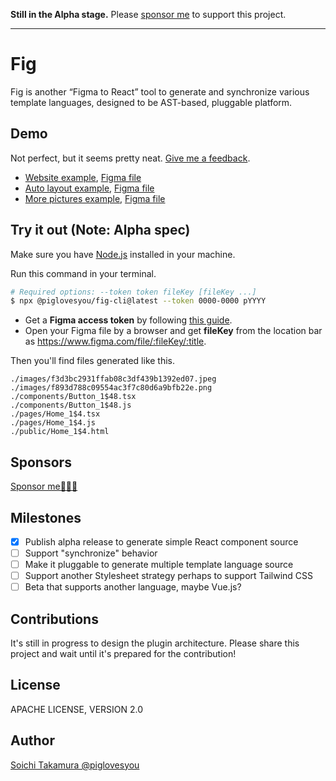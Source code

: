 **Still in the Alpha stage.** Please [sponsor me](https://github.com/sponsors/piglovesyou) to support this project.

---

# Fig

Fig is another “Figma to React” tool to generate and synchronize various template languages, designed to be AST-based, pluggable platform.

## Demo

Not perfect, but it seems pretty neat. [Give me a feedback](https://github.com/piglovesyou/fig/issues/new).

- [Website example](https://piglovesyou.github.io/fig/patagonia/public/Home_1%244.html), [Figma file](https://www.figma.com/file/pC6EOjjdZpS7PVsPTgjNLL/Patagonia?node-id=1%3A4)
- [Auto layout example](https://piglovesyou.github.io/fig/mini/public/Home_1$2.html), [Figma file](https://www.figma.com/file/MhB9ljAxaGlIk1IttXa09f/mini)
- [More pictures example](https://piglovesyou.github.io/fig/basic/public/Home_2$2.html), [Figma file](https://www.figma.com/file/QAIja81RKgYhQnIIJ0h9PJ/basic?node-id=0%3A1)

## Try it out (Note: Alpha spec)

Make sure you have [Node.js](https://nodejs.org/) installed in your machine.

Run this command in your terminal.

```bash
# Required options: --token token fileKey [fileKey ...]
$ npx @piglovesyou/fig-cli@latest --token 0000-0000 pYYYY
```

* Get a **Figma access token** by following [this guide](https://www.figma.com/developers/api#access-tokens).
* Open your Figma file by a browser and get **fileKey** from the location bar as https://www.figma.com/file/:fileKey/:title.

Then you'll find files generated like this.

```
./images/f3d3bc2931ffab08c3df439b1392ed07.jpeg
./images/f893d788c09554ac3f7c80d6a9bfb22e.png
./components/Button_1$48.tsx
./components/Button_1$48.js
./pages/Home_1$4.tsx
./pages/Home_1$4.js
./public/Home_1$4.html
```

## Sponsors

[Sponsor me🍩🍦🥶](https://github.com/sponsors/piglovesyou)

## Milestones

- [x] Publish alpha release to generate simple React component source
- [ ] Support "synchronize" behavior
- [ ] Make it pluggable to generate multiple template language source
- [ ] Support another Stylesheet strategy perhaps to support Tailwind CSS
- [ ] Beta that supports another language, maybe Vue.js?

## Contributions

It's still in progress to design the plugin architecture. Please share this project and wait until it's prepared for the contribution!

## License

APACHE LICENSE, VERSION 2.0

## Author

[Soichi Takamura @piglovesyou](https://github.com/piglovesyou/)

